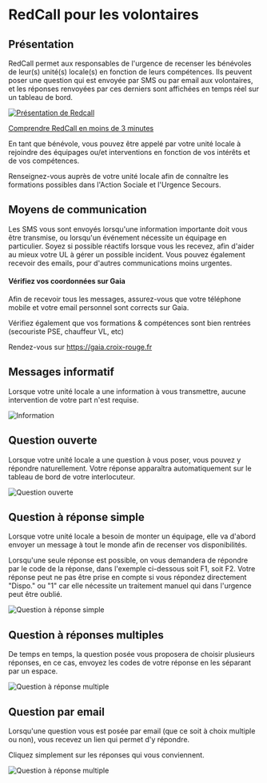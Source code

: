 # RedCall pour les volontaires

## Présentation

RedCall permet aux responsables de l'urgence de recenser les bénévoles de leur(s) unité(s) locale(s) en fonction de leurs compétences. 
Ils peuvent poser une question qui est envoyée par SMS ou par email aux volontaires, et les réponses renvoyées par ces derniers sont affichées en temps réel sur un tableau de bord.

[![Présentation de Redcall](https://img.youtube.com/vi/0g8YDprUqg8/0.jpg)](https://www.youtube.com/watch?v=0g8YDprUqg8)

[Comprendre RedCall en moins de 3 minutes](https://www.youtube.com/watch?v=0g8YDprUqg8)

En tant que bénévole, vous pouvez être appelé par votre unité locale à rejoindre des équipages ou/et interventions en fonction de vos intérêts et de vos compétences.

Renseignez-vous auprès de votre unité locale afin de connaître les formations possibles dans l'Action Sociale et l'Urgence Secours.

## Moyens de communication

Les SMS vous sont envoyés lorsqu'une information importante doit vous être transmise, ou lorsqu'un événement nécessite un équipage en particulier. Soyez si possible réactifs lorsque vous les recevez, afin d'aider au mieux votre UL à gérer un possible incident. Vous pouvez également recevoir des emails, pour d'autres communications moins urgentes.

#### Vérifiez vos coordonnées sur Gaia

Afin de recevoir tous les messages, assurez-vous que votre téléphone mobile et votre email personnel sont corrects sur Gaia.

Vérifiez également que vos formations & compétences sont bien rentrées (secouriste PSE, chauffeur VL, etc)

Rendez-vous sur https://gaia.croix-rouge.fr

## Messages informatif

Lorsque votre unité locale a une information à vous transmettre, aucune intervention de votre part n'est requise.

![Information](10-sms-info.png)

## Question ouverte

Lorsque votre unité locale a une question à vous poser, vous pouvez y répondre naturellement. Votre réponse apparaîtra automatiquement sur le tableau de bord de votre interlocuteur.

![Question ouverte](10-sms-ouvert.png)

## Question à réponse simple

Lorsque votre unité locale a besoin de monter un équipage, elle va d'abord envoyer un message à tout le monde afin de recenser vos disponibilités. 

Lorsqu'une seule réponse est possible, on vous demandera de répondre par le code de la réponse, dans l'exemple ci-dessous soit F1, soit F2. Votre réponse peut ne pas être prise en compte si vous répondez directement "Dispo." ou "1" car elle nécessite un traitement manuel qui dans l'urgence peut être oublié.  

![Question à réponse simple](10-sms-simple.png)

## Question à réponses multiples

De temps en temps, la question posée vous proposera de choisir plusieurs réponses, en ce cas, envoyez les codes de votre réponse en les séparant par un espace.

![Question à réponse multiple](10-sms-multi.png)

## Question par email

Lorsqu'une question vous est posée par email (que ce soit à choix multiple ou non), vous recevez un lien qui permet d'y répondre.

Cliquez simplement sur les réponses qui vous conviennent.

![Question à réponse multiple](10-email-multi.png)

